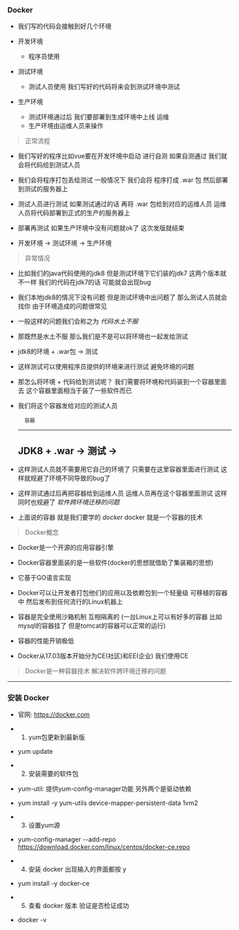 ### Docker
- 我们写的代码会接触到好几个环境
- 开发环境
  - 程序员使用

- 测试环境
  - 测试人员使用 我们写好的代码将来会到测试环境中测试

- 生产环境
  - 测试环境通过后 我们要部署到生成环境中上线 运维
  - 生产环境由运维人员来操作


> 正常流程
- 我们写好的程序比如vue要在开发环境中启动 进行自测 如果自测通过 我们就会将代码给到测试人员

- 我们会将程序打包丢给测试 一般情况下 我们会将 程序打成 .war 包 然后部署到测试的服务器上

- 测试人员进行测试 如果测试通过的话 再将 .war 包给到对应的运维人员 运维人员将代码部署到正式的生产的服务器上 

- 部署再测试 如果生产环境中没有问题就ok了 这次发版就结束

- 开发环境 -> 测试环境 -> 生产环境


> 异常情况
- 比如我们的java代码使用的jdk8 但是测试环境下它们装的jdk7 这两个版本就不一样 我们的代码在jdk7的话 可能就会出现bug

- 我们本地jdk8的情况下没有问题 但是测试环境中出问题了 那么测试人员就会找你 由于环境造成的问题很常见

- 一般这样的问题我们会称之为 *代码水土不服*

- 那既然是水土不服 那么我们是不是可以将环境也一起发给测试
- jdk8的环境 + .war包 -> 测试

- 这样测试可以使用程序员提供的环境来进行测试 避免环境的问题 

- 那怎么将环境 + 代码给到测试呢？ 我们需要将环境和代码装到一个容器里面去 这个容器里面相当于装了一些软件而已

- 我们将这个容器发给对应的测试人员

        容器
    -----------
    JDK8 + .war   ->  测试  -> 
    -----------

- 这样测试人员就不需要用它自己的环境了 只需要在这里容器里面进行测试 这样就规避了环境不同导致的bug了

- 这样测试通过后再把容器给到运维人员 运维人员再在这个容器里面测试 这样同时也规避了 *软件跨环境迁移的问题*

- 上面说的容器 就是我们要学的 *docker* docker 就是一个容器的技术


> Docker概念
- Docker是一个开源的应用容器引擎
- Docker容器里面装的是一些软件(docker的思想就借助了集装箱的思想)

- 它基于GO语言实现
- Docker可以让开发者打包他们的应用以及依赖包到一个轻量级 可移植的容器中 然后发布到任何流行的Linux机器上
<!-- 
  这就是上面说的 可以让开发者的应用 和 应用依赖的环境一起打包到一个容器里面
 -->  

- 容器是完全使用沙箱机制 互相隔离的 (一台Linux上可以有好多的容器 比如mysql的容器挂了 但是tomcat的容器可以正常的运行)

- 容器的性能开销极低
- Docker从17.03版本开始分为CE(社区)和EE(企业) 我们使用CE

> Docker是一种容器技术 解决软件跨环境迁移的问题

----------------

### 安装 Docker
- 官网: https://docker.com

- 1. yum包更新到最新版
- yum update

- 2. 安装需要的软件包 
- yum-util: 提供yum-config-manager功能 另外两个是驱动依赖
- yum install -y yum-utils device-mapper-persistent-data 1vm2

- 3. 设置yum源
- yum-config-manager --add-repo https://download.docker.com/linux/centos/docker-ce.repo

- 4. 安装 docker 出现输入的界面都按 y
- yum install -y docker-ce

- 5. 查看 docker 版本 验证是否检证成功
- docker -v
